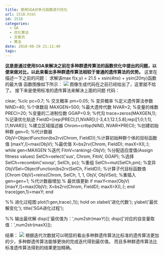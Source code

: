 ```yaml
---
title: 使用SGA对多元函数进行优化
url: 1518.html
id: 1518
categories:
  - GA
  - 优化算法
  - 文章页
  - 算法
date: 2018-08-29 21:11:40
tags:
---
```


**这是是通过使用SGA来解决之前在多种群遗传算法的函数优化中提出的问题，以便来做对比，以此来看出多种群遗传算法相较于普通的遗传算法的优势。** 这里在描述一下之前的问题： 求解该max f(x,y) = 21.5 + xsin(4πx) + ysin(20πy)函数的最大值 函数图像如下所示： ![](http://47.100.4.8/wp-content/uploads/2018/08/2-1.png) 图像生成代码在之前已经给出了，这里就不给了。 接下来是使用标准的遗传算法来解决上面的问题 代码：

clear;
%clc
pc=0.7;     % 交叉概率
pm=0.05; % 变异概率
%定义遗传算法参数
NIND=40;        %个体数目
MAXGEN=500;     %最大遗传代数
NVAR=2;               %变量的维数
PRECI=20;             %变量的二进制位数
GGAP=0.9;             %代沟
trace=zeros(MAXGEN,1); %记录优化轨迹
FieldD=\[rep(PRECI,\[1,NVAR\]);\[-3,4.1;12.1,5.8\];rep(\[1;0;1;1\],\[1,NVAR\])\]; %建立区域描述器
Chrom=crtbp(NIND, NVAR*PRECI);                       %创建初始种群
gen=0;                                               %代计数器   
ObjV=ObjectFunction(bs2rv(Chrom, FieldD));%计算初始种群个体的目标函数值
\[maxY,I\]=max(ObjV); %最优值
X=bs2rv(Chrom, FieldD);
maxX=X(I,:);
while gen<MAXGEN                                     %迭代
    FitnV=ranking(-ObjV);                            %分配适应度值(Assign fitness values)
    SelCh=select('sus', Chrom, FitnV, GGAP);         %选择
    SelCh=recombin('xovsp', SelCh, pc);              %重组
    SelCh=mut(SelCh,pm);                             %变异
    ObjVSel=ObjectFunction(bs2rv(SelCh, FieldD));           %计算子代目标函数值
    \[Chrom ObjV\]=reins(Chrom, SelCh, 1, 1, ObjV, ObjVSel);  %重插入
    gen=gen+1;           %代计数器增加
    % 最优值更新
    if maxY<max(ObjV)
        \[maxY,I\]=max(ObjV);
        X=bs2rv(Chrom, FieldD);
        maxX=X(I,:);
    end
    trace(gen,1)=maxY;
end

%% 进化过程图
plot(1:gen,trace(:,1));
hold on
xlabel('进化代数');
ylabel('最优解变化');
title('SGA进化过程');

%% 输出最优解
disp(\['最优值为：',num2str(maxY)\]);
disp(\['对应的自变量取值：',num2str(maxX)\]); 

结果： ![](http://47.100.4.8/wp-content/uploads/2018/08/67.png) 根据迭代次数就可以明显的看出多种群遗传算法比标准的遗传算法更加的少，多种群遗传算法能够更快的完成迭代得到最优值。 而且多种群遗传算法比标准遗传算法得到的结果更加精确。